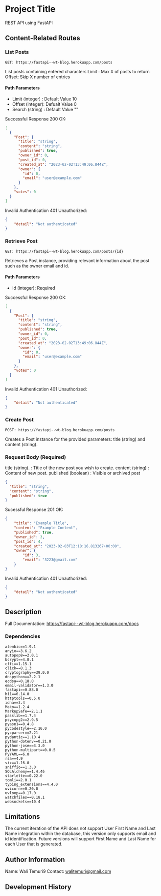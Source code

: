 # Project Title

REST API using FastAPI

## Content-Related Routes

### List Posts
```
GET: https://fastapi--wt-blog.herokuapp.com/posts
```
List posts containing entered characters Limit : Max # of posts to return Offset: Skip X number of entries

#### Path Parameters

* Limit (integer) : Default Value 10
* Offset (integer): Defualt Value 0
* Search (string) : Default Value ""

Successful Response 200 OK:

```JSON
[
  {
    "Post": {
      "title": "string",
      "content": "string",
      "published": true,
      "owner_id": 0,
      "post_id": 0,
      "created_at": "2023-02-02T13:49:06.844Z",
      "owner": {
        "id": 0,
        "email": "user@example.com"
      }
    },
    "votes": 0
  }
]
```
Invalid Authentication 401 Unauthorized:

```JSON
{
    "detail": "Not authenticated"
}
```

### Retrieve Post

```
GET: https://fastapi--wt-blog.herokuapp.com/posts/{id}
```
Retrieves a Post instance, providing relevant information about the post such as the owner email and id.

#### Path Parameters

* id (integer): Required

Successful Response 200 OK:

```JSON
[
  {
    "Post": {
      "title": "string",
      "content": "string",
      "published": true,
      "owner_id": 0,
      "post_id": 0,
      "created_at": "2023-02-02T13:49:06.844Z",
      "owner": {
        "id": 0,
        "email": "user@example.com"
      }
    },
    "votes": 0
  }
]
```
Invalid Authentication 401 Unauthorized:

```JSON
{
    "detail": "Not authenticated"
}
```

### Create Post

```
POST: https://fastapi--wt-blog.herokuapp.com/posts
```

Creates a Post instance for the provided parameters: title (string) and content (string).

### Request Body (Required)

title (string).     : Title of the new post you wish to create.
content (string)    : Content of new post.
published (boolean) : Visible or archived post

```JSON
{
  "title": "string",
  "content": "string",
  "published": true
}
```

Sucessful Response 201 OK: 
```JSON
{
    "title": "Example Title",
    "content": "Example Content",
    "published": true,
    "owner_id": 3,
    "post_id": 4,
    "created_at": "2023-02-03T12:18:16.813267+00:00",
    "owner": {
        "id": 3,
        "email": "3223@gmail.com"
    }
}
```
Invalid Authentication 401 Unauthorized:

```JSON
{
    "detail": "Not authenticated"
}
```

## Description

Full Documentation:
https://fastapi--wt-blog.herokuapp.com/docs

### Dependencies

```
alembic==1.9.1
anyio==3.6.2
autopep8==2.0.1
bcrypt==4.0.1
cffi==1.15.1
click==8.1.3
cryptography==39.0.0
dnspython==2.2.1
ecdsa==0.18.0
email-validator==1.3.0
fastapi==0.88.0
h11==0.14.0
httptools==0.5.0
idna==3.4
Mako==1.2.4
MarkupSafe==2.1.1
passlib==1.7.4
psycopg2==2.9.5
pyasn1==0.4.8
pycodestyle==2.10.0
pycparser==2.21
pydantic==1.10.4
python-dotenv==0.21.0
python-jose==3.3.0
python-multipart==0.0.5
PyYAML==6.0
rsa==4.9
six==1.16.0
sniffio==1.3.0
SQLAlchemy==1.4.46
starlette==0.22.0
tomli==2.0.1
typing_extensions==4.4.0
uvicorn==0.20.0
uvloop==0.17.0
watchfiles==0.18.1
websockets==10.4

```

## Limitations

The current iteration of the API does not support User First Name and Last Name integration within the database, this version only supports email and id identification. Future versions will support
First Name and Last Name for each User that is generated.

## Author Information

Name: Wali Temuri9
Contact: walitemuri@gmail.com

## Development History
